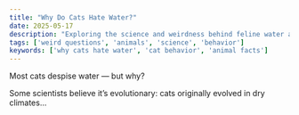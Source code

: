 ```yaml
---
title: "Why Do Cats Hate Water?"
date: 2025-05-17
description: "Exploring the science and weirdness behind feline water aversion."
tags: ['weird questions', 'animals', 'science', 'behavior']
keywords: ['why cats hate water', 'cat behavior', 'animal facts']
---
```


Most cats despise water — but why?

<!--more-->

Some scientists believe it’s evolutionary: cats originally evolved in dry climates...

